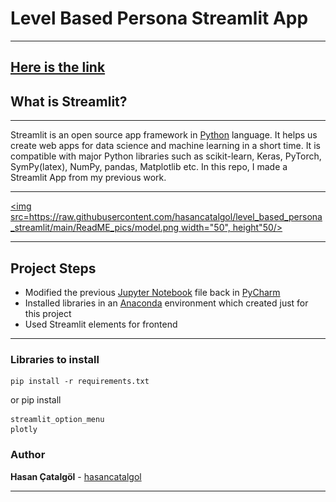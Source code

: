 # Level Based Persona Streamlit App
-------
[Here is the link](https://share.streamlit.io/hasancatalgol/level_based_persona_streamlit/main)
-------

## What is Streamlit?

-------

Streamlit is an open source app framework in [Python](https://www.python.org/) language. It helps us create web apps for data science and machine learning in a short time. It is compatible with major Python libraries such as scikit-learn, Keras, PyTorch, SymPy(latex), NumPy, pandas, Matplotlib etc.
In this repo, I made a Streamlit App from my previous work.

-------
[<img src=https://raw.githubusercontent.com/hasancatalgol/level_based_persona_streamlit/main/ReadME_pics/model.png width="50", height"50/>](image.png)


-------

## Project Steps

- Modified the previous [Jupyter Notebook](https://jupyter.org/) file back in [PyCharm](https://www.jetbrains.com/pycharm/) 
- Installed libraries in an [Anaconda](https://www.anaconda.com/) environment which created just for this project 
- Used Streamlit elements for frontend 

---

### Libraries to install 

```
pip install -r requirements.txt
```

or pip install 
```
streamlit_option_menu
plotly
```

### Author

**Hasan Çatalgöl** -  [hasancatalgol](https://github.com/hasancatalgol)

---


